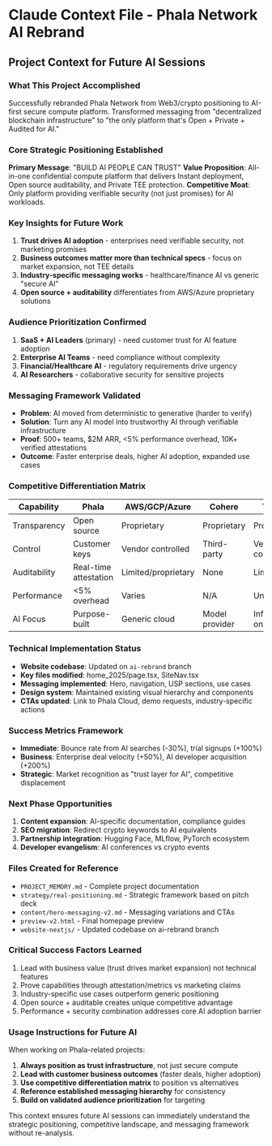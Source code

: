 # Claude Context File - Phala Network AI Rebrand

## Project Context for Future AI Sessions

### What This Project Accomplished
Successfully rebranded Phala Network from Web3/crypto positioning to AI-first secure compute platform. Transformed messaging from "decentralized blockchain infrastructure" to "the only platform that's Open + Private + Audited for AI."

### Core Strategic Positioning Established
**Primary Message**: "BUILD AI PEOPLE CAN TRUST"
**Value Proposition**: All-in-one confidential compute platform that delivers Instant deployment, Open source auditability, and Private TEE protection.
**Competitive Moat**: Only platform providing verifiable security (not just promises) for AI workloads.

### Key Insights for Future Work
1. **Trust drives AI adoption** - enterprises need verifiable security, not marketing promises
2. **Business outcomes matter more than technical specs** - focus on market expansion, not TEE details
3. **Industry-specific messaging works** - healthcare/finance AI vs generic "secure AI"
4. **Open source + auditability** differentiates from AWS/Azure proprietary solutions

### Audience Prioritization Confirmed
1. **SaaS + AI Leaders** (primary) - need customer trust for AI feature adoption
2. **Enterprise AI Teams** - need compliance without complexity  
3. **Financial/Healthcare AI** - regulatory requirements drive urgency
4. **AI Researchers** - collaborative security for sensitive projects

### Messaging Framework Validated
- **Problem**: AI moved from deterministic to generative (harder to verify)
- **Solution**: Turn any AI model into trustworthy AI through verifiable infrastructure
- **Proof**: 500+ teams, $2M ARR, <5% performance overhead, 10K+ verified attestations
- **Outcome**: Faster enterprise deals, higher AI adoption, expanded use cases

### Competitive Differentiation Matrix
| Capability | Phala | AWS/GCP/Azure | Cohere | Tinfoil |
|------------|-------|---------------|---------|---------|
| Transparency | Open source | Proprietary | Proprietary | Proprietary |
| Control | Customer keys | Vendor controlled | Third-party | Vendor controlled |
| Auditability | Real-time attestation | Limited/proprietary | None | Limited |
| Performance | <5% overhead | Varies | N/A | Unknown |
| AI Focus | Purpose-built | Generic cloud | Model provider | Inference only |

### Technical Implementation Status
- **Website codebase**: Updated on `ai-rebrand` branch
- **Key files modified**: home_2025/page.tsx, SiteNav.tsx  
- **Messaging implemented**: Hero, navigation, USP sections, use cases
- **Design system**: Maintained existing visual hierarchy and components
- **CTAs updated**: Link to Phala Cloud, demo requests, industry-specific actions

### Success Metrics Framework
- **Immediate**: Bounce rate from AI searches (-30%), trial signups (+100%)
- **Business**: Enterprise deal velocity (+50%), AI developer acquisition (+200%)  
- **Strategic**: Market recognition as "trust layer for AI", competitive displacement

### Next Phase Opportunities
1. **Content expansion**: AI-specific documentation, compliance guides
2. **SEO migration**: Redirect crypto keywords to AI equivalents
3. **Partnership integration**: Hugging Face, MLflow, PyTorch ecosystem
4. **Developer evangelism**: AI conferences vs crypto events

### Files Created for Reference
- `PROJECT_MEMORY.md` - Complete project documentation
- `strategy/real-positioning.md` - Strategic framework based on pitch deck
- `content/hero-messaging-v2.md` - Messaging variations and CTAs
- `preview-v2.html` - Final homepage preview
- `website-nextjs/` - Updated codebase on ai-rebrand branch

### Critical Success Factors Learned
1. Lead with business value (trust drives market expansion) not technical features
2. Prove capabilities through attestation/metrics vs marketing claims  
3. Industry-specific use cases outperform generic positioning
4. Open source + auditable creates unique competitive advantage
5. Performance + security combination addresses core AI adoption barrier

### Usage Instructions for Future AI
When working on Phala-related projects:
1. **Always position as trust infrastructure**, not just secure compute
2. **Lead with customer business outcomes** (faster deals, higher adoption)
3. **Use competitive differentiation matrix** to position vs alternatives
4. **Reference established messaging hierarchy** for consistency
5. **Build on validated audience prioritization** for targeting

This context ensures future AI sessions can immediately understand the strategic positioning, competitive landscape, and messaging framework without re-analysis.